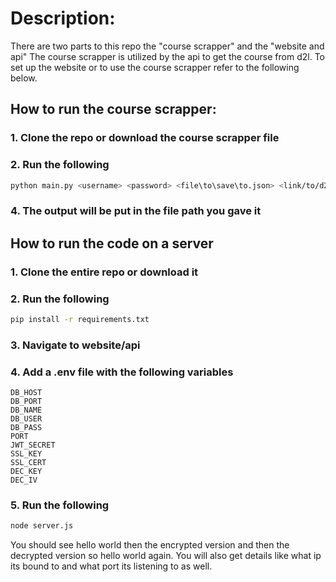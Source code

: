 # Description:
  There are two parts to this repo the "course scrapper" and the "website and api"
  The course scrapper is utilized by the api to get the course from d2l.
  To set up the website or to use the course scrapper refer to the following below.

## How to run the course scrapper:
  ### 1. Clone the repo or download the course scrapper file
  ### 2. Run the following
  ```bash 
  python main.py <username> <password> <file\to\save\to.json> <link/to/d2l/homepage>
  ```
  ### 4. The output will be put in the file path you gave it

## How to run the code on a server
  ### 1. Clone the entire repo or download it
  ### 2. Run the following
  ```bash
  pip install -r requirements.txt
  ```
  ### 3. Navigate to website/api
  ### 4. Add a .env file with the following variables
  ```env
  DB_HOST
  DB_PORT
  DB_NAME
  DB_USER
  DB_PASS
  PORT
  JWT_SECRET
  SSL_KEY
  SSL_CERT
  DEC_KEY
  DEC_IV
  ```
  ### 5. Run the following
  ```bash
  node server.js
  ```
  You should see hello world then the encrypted version and then the decrypted version
  so hello world again. You will also get details like what ip its bound to and what
  port its listening to as well.

